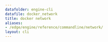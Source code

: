 ```yaml
---
datafolder: engine-cli
datafile: docker_network
title: docker network
aliases:
- /edge/engine/reference/commandline/network/
layout: cli
---
```


<!--
This page is automatically generated from Docker's source code. If you want to
suggest a change to the text that appears here, open a ticket or pull request
in the source repository on GitHub:

https://github.com/docker/cli
-->